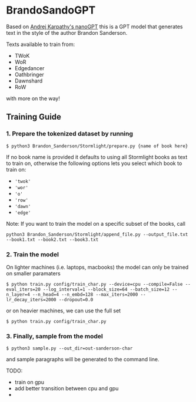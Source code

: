 # BrandoSandoGPT

Based on [Andrej Karpathy's nanoGPT](https://github.com/karpathy/nanoGPT) this is a GPT model that generates text in the style of the author Brandon Sanderson.

Texts available to train from:
- TWoK
- WoR
- Edgedancer
- Oathbringer
- Dawnshard
- RoW
 
with more on the way!

## Training Guide

### 1. Prepare the tokenized dataset by running
```
$ python3 Brandon_Sanderson/Stormlight/prepare.py {name of book here}
```
If no book name is provided it defaults to using all Stormlight books as text to train on, otherwise the following options lets you select which book to train on:
- `'twok'`
- `'wor'`
- `'o'`
- `'row'`
- `'dawn'`
- `'edge'`

Note: If you want to train the model on a specific subset of the books, call 
```
python3 Brandon_Sanderson/Stormlight/append_file.py --output_file.txt --book1.txt --book2.txt --book3.txt
```


### 2. Train the model 

On lighter machines (i.e. laptops, macbooks) the model can only be trained on smaller paramaters
```
$ python train.py config/train_char.py --device=cpu --compile=False --eval_iters=20 --log_interval=1 --block_size=64 --batch_size=12 --n_layer=4 --n_head=4 --n_embd=128 --max_iters=2000 --lr_decay_iters=2000 --dropout=0.0
```
or on heavier machines, we can use the full set
```
$ python train.py config/train_char.py
```

### 3. Finally, sample from the model
```
$ python3 sample.py --out_dir=out-sanderson-char
```
and sample paragraphs will be generated to the command line.

TODO:
- train on gpu
- add better transition between cpu and gpu
-
